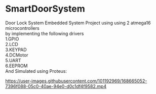 # SmartDoorSystem
Door Lock System
Embedded System Project using using 2 atmega16 microcontrollers\
by implementing the following drivers\
1.GPIO\
2.LCD\
3.KEYPAD\
4.DCMotor\
5.UART\
6.EEPROM\
And Simulated using Proteus:


https://user-images.githubusercontent.com/101192969/168665052-7396f088-05c0-40ae-94e0-d0c1df4f9582.mp4

